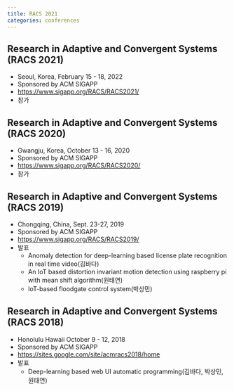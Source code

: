 ```yaml
---
title: RACS 2021
categories: conferences
---
```



## Research in Adaptive and Convergent Systems (RACS 2021)
- Seoul, Korea, February 15 - 18, 2022
- Sponsored by ACM SIGAPP
- <https://www.sigapp.org/RACS/RACS2021/>
- 참가


## Research in Adaptive and Convergent Systems (RACS 2020)
- Gwangju, Korea, October 13 - 16, 2020
- Sponsored by ACM SIGAPP
- <https://www.sigapp.org/RACS/RACS2020/>
- 참가


## Research in Adaptive and Convergent Systems (RACS 2019)
- Chongqing, China, Sept. 23-27, 2019
- Sponsored by ACM SIGAPP
- <https://www.sigapp.org/RACS/RACS2019/>
- 발표
  - Anomaly detection for deep-learning based license plate recognition in real time video(김바다)
  - An IoT based distortion invariant motion detection using raspberry pi with mean shift algorithm(원태연)
  - IoT-based floodgate control system(박상민)


## Research in Adaptive and Convergent Systems (RACS 2018)
- Honolulu Hawaii October 9 - 12, 2018
- Sponsored by ACM SIGAPP
- <https://sites.google.com/site/acmracs2018/home>
- 발표
  - Deep-learning based web UI automatic programming(김바다, 박상민, 원태연)
